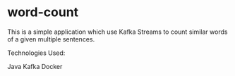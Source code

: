 # word-count

This is a simple application which use Kafka Streams to count similar words of a given multiple sentences.

Technologies Used:

Java
Kafka
Docker
